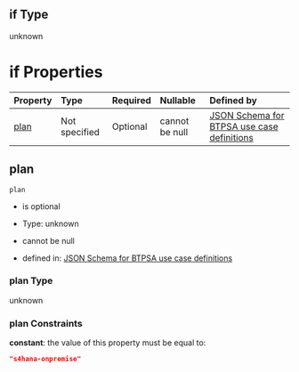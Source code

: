 ## if Type

unknown

# if Properties

| Property      | Type          | Required | Nullable       | Defined by                                                                                                                                                                                                                                  |
| :------------ | :------------ | :------- | :------------- | :------------------------------------------------------------------------------------------------------------------------------------------------------------------------------------------------------------------------------------------ |
| [plan](#plan) | Not specified | Optional | cannot be null | [JSON Schema for BTPSA use case definitions](btpsa-usecase-properties-services-items-allof-1-then-allof-76-then-allof-0-if-properties-plan.md "undefined#/properties/services/items/allOf/1/then/allOf/76/then/allOf/0/if/properties/plan") |

## plan



`plan`

*   is optional

*   Type: unknown

*   cannot be null

*   defined in: [JSON Schema for BTPSA use case definitions](btpsa-usecase-properties-services-items-allof-1-then-allof-76-then-allof-0-if-properties-plan.md "undefined#/properties/services/items/allOf/1/then/allOf/76/then/allOf/0/if/properties/plan")

### plan Type

unknown

### plan Constraints

**constant**: the value of this property must be equal to:

```json
"s4hana-onpremise"
```
